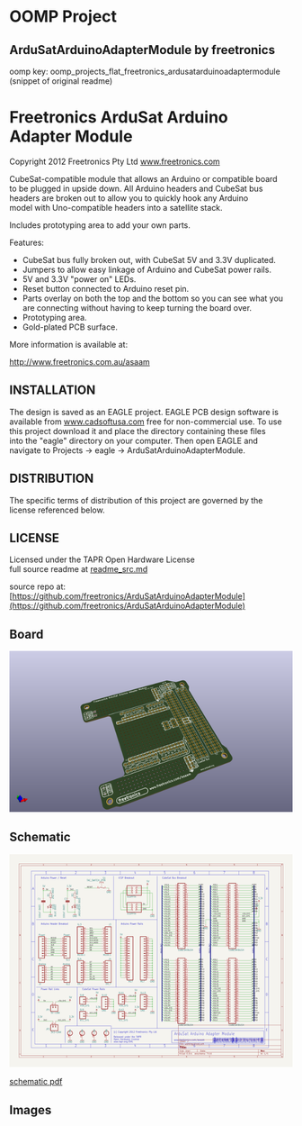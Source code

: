 # OOMP Project  
## ArduSatArduinoAdapterModule  by freetronics  
  
oomp key: oomp_projects_flat_freetronics_ardusatarduinoadaptermodule  
(snippet of original readme)  
  
Freetronics ArduSat Arduino Adapter Module  
==========================================  
Copyright 2012 Freetronics Pty Ltd   www.freetronics.com    
  
CubeSat-compatible module that allows an Arduino or compatible board  
to be plugged in upside down. All Arduino headers and CubeSat bus  
headers are broken out to allow you to quickly hook any Arduino  
model with Uno-compatible headers into a satellite stack.  
  
Includes prototyping area to add your own parts.  
  
Features:  
  
 * CubeSat bus fully broken out, with CubeSat 5V and 3.3V duplicated.  
 * Jumpers to allow easy linkage of Arduino and CubeSat power rails.  
 * 5V and 3.3V "power on" LEDs.  
 * Reset button connected to Arduino reset pin.  
 * Parts overlay on both the top and the bottom so you can see what you  
   are connecting without having to keep turning the board over.  
 * Prototyping area.  
 * Gold-plated PCB surface.  
  
More information is available at:  
  
  http://www.freetronics.com.au/asaam  
  
  
INSTALLATION  
------------  
The design is saved as an EAGLE project. EAGLE PCB design software is  
available from www.cadsoftusa.com free for non-commercial use. To use  
this project download it and place the directory containing these files  
into the "eagle" directory on your computer. Then open EAGLE and  
navigate to Projects -> eagle -> ArduSatArduinoAdapterModule.  
  
  
DISTRIBUTION  
------------  
The specific terms of distribution of this project are governed by the  
license referenced below.  
  
  
LICENSE  
-------  
Licensed under the TAPR Open Hardware License   
  full source readme at [readme_src.md](readme_src.md)  
  
source repo at: [https://github.com/freetronics/ArduSatArduinoAdapterModule](https://github.com/freetronics/ArduSatArduinoAdapterModule)  
## Board  
  
[![working_3d.png](working_3d_600.png)](working_3d.png)  
## Schematic  
  
[![working_schematic.png](working_schematic_600.png)](working_schematic.png)  
  
[schematic pdf](working_schematic.pdf)  
## Images  
